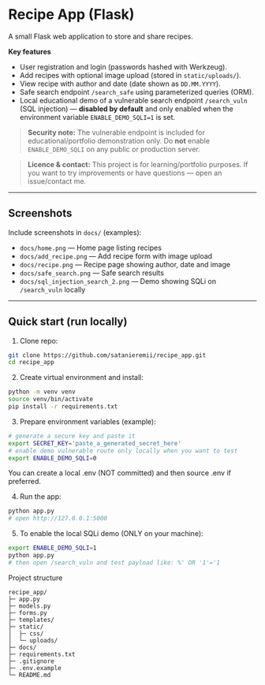 # Recipe App (Flask)

A small Flask web application to store and share recipes.

**Key features**
- User registration and login (passwords hashed with Werkzeug).
- Add recipes with optional image upload (stored in `static/uploads/`).
- View recipe with author and date (date shown as `DD.MM.YYYY`).
- Safe search endpoint `/search_safe` using parameterized queries (ORM).
- Local educational demo of a vulnerable search endpoint `/search_vuln` (SQL injection) — **disabled by default** and only enabled when the environment variable `ENABLE_DEMO_SQLI=1` is set.

> **Security note:** The vulnerable endpoint is included for educational/portfolio demonstration only. Do **not** enable `ENABLE_DEMO_SQLI` on any public or production server.

> **Licence & contact:** This project is for learning/portfolio purposes.
If you want to try improvements or have questions — open an issue/contact me.

---

## Screenshots

Include screenshots in `docs/` (examples):

- `docs/home.png` — Home page listing recipes  
- `docs/add_recipe.png` — Add recipe form with image upload  
- `docs/recipe.png` — Recipe page showing author, date and image  
- `docs/safe_search.png` — Safe search results  
- `docs/sql_injection_search_2.png` — Demo showing SQLi on `/search_vuln` locally

---

## Quick start (run locally)

1. Clone repo:

```bash
git clone https://github.com/satanieremii/recipe_app.git
cd recipe_app
```

2. Create virtual environment and install:

```bash
python -m venv venv
source venv/bin/activate
pip install -r requirements.txt
```

3. Prepare environment variables (example):

```bash
# generate a secure key and paste it
export SECRET_KEY='paste_a_generated_secret_here'
# enable demo vulnerable route only locally when you want to test
export ENABLE_DEMO_SQLI=0
```

You can create a local .env (NOT committed) and then source .env if preferred.

4. Run the app:

```bash
python app.py
# open http://127.0.0.1:5000
```

5. To enable the local SQLi demo (ONLY on your machine):

```bash
export ENABLE_DEMO_SQLI=1
python app.py
# then open /search_vuln and test payload like: %' OR '1'='1
```

Project structure
```
recipe_app/
├─ app.py
├─ models.py
├─ forms.py
├─ templates/
├─ static/
│  ├─ css/
│  └─ uploads/
├─ docs/
├─ requirements.txt
├─ .gitignore
├─ .env.example
└─ README.md